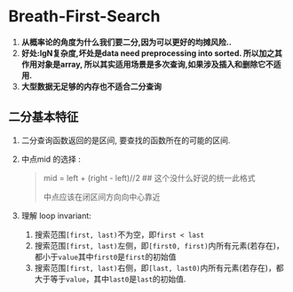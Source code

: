 # Breath-First-Search

1. **从概率论的角度为什么我们要二分,因为可以更好的均摊风险..**
2. **好处:lgN复杂度,坏处是data need preprocessing into sorted. 所以加之其作用对象是array, 所以其实适用场景是多次查询,如果涉及插入和删除它不适用.**
3. **大型数据无足够的内存也不适合二分查询**

## 二分基本特征

1. 二分查询函数返回的是区间, 要查找的函数所在的可能的区间.
2. 中点mid 的选择 :

   > mid = left + \(right - left\)//2 \#\# 这个没什么好说的统一此格式
   >
   > 中点应该在闭区间方向向中心靠近

3. 理解 loop invariant:
   1. 搜索范围`[first, last)`不为空，即`first < last`  
   2. 搜索范围`[first, last)`左侧，即`[first0, first)`内所有元素\(若存在\)，都小于`value`其中`first0`是`first`的初始值
   3. 搜索范围`[first, last)`右侧，即`[last, last0)`内所有元素\(若存在\)，都大于等于`value`，其中`last0`是`last`的初始值.

